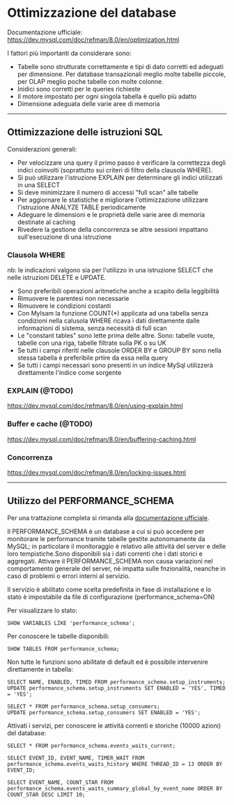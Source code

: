 # Ottimizzazione del database
  Documentazione ufficiale: 
  https://dev.mysql.com/doc/refman/8.0/en/optimization.html

  I fattori più importanti da considerare sono:
  - Tabelle sono strutturate correttamente e tipi di dato corretti ed adeguati per dimensione. Per database transazionali meglio molte tabelle piccole, per OLAP meglio poche tabelle con molte colonne.
  - Inidici sono corretti per le queries richieste
  - Il motore impostato per ogni singola tabella è quello più adatto
  - Dimensione adeguata delle varie aree di memoria

-----------------------------------
## Ottimizzazione delle istruzioni SQL
  Considerazioni generali:
  - Per velocizzare una query il primo passo è verificare la correttezza degli indici coinvolti (soprattutto sui criteri di filtro della clausola WHERE).
  - Si può utilizzare l'istruzione EXPLAIN per determinare gli indici utilizzati in una SELECT
  - Si deve minimizzare il numero di accessi "full scan" alle tabelle
  - Per aggiornare le statistiche e migliorare l'ottimizzazione utilizzare l'istruzione ANALYZE TABLE periodicamente
  - Adeguare le dimensioni e le proprietà delle varie aree di memoria destinate al caching
  - Rivedere la gestione della concorrenza se altre sessioni impattano sull'esecuzione di una istruzione
   
### Clausola WHERE
  nb: le indicazioni valgono sia per l'utilizzo in una istruzione SELECT che nelle istruzioni DELETE e UPDATE.
  - Sono preferibili operazioni aritmetiche anche a scapito della leggibilità
  - Rimuovere le parentesi non necessarie
  - Rimuovere le condizioni costanti
  - Con MyIsam la funzione COUNT(*) applicata ad una tabella senza condizioni nella calusola WHERE ricava i dati direttamente dalle informazioni di sistema, senza necessità di full scan
  - Le "constant tables" sono lette prima delle altre. Sono: tabelle vuote, tabelle con una riga, tabelle filtrate sulla PK o su UK
  - Se tutti i campi riferiti nelle clausole ORDER BY e GROUP BY sono nella stessa tabella è preferibile prtire da essa nella query
  - Se tutti i campi necessari sono presenti in un indice MySql utilizzerà direttamente l'indice come sorgente

### EXPLAIN (@TODO)
  https://dev.mysql.com/doc/refman/8.0/en/using-explain.html

### Buffer e cache (@TODO)
  https://dev.mysql.com/doc/refman/8.0/en/buffering-caching.html

### Concorrenza
  https://dev.mysql.com/doc/refman/8.0/en/locking-issues.html


-----------------------------------
## Utilizzo del PERFORMANCE_SCHEMA

Per una trattazione completa si rimanda alla [documentazione ufficiale](https://dev.mysql.com/doc/refman/8.0/en/performance-schema.html).

Il PERFORMANCE_SCHEMA è un database a cui si può accedere per monitorare le performance tramite tabelle gestite autonomamente da MySQL; in particolare il monitoraggio è relativo alle attività del server e delle loro tempistiche.Sono disponibili sia i dati correnti che i dati storici e aggregati.
Attivare il PERFORMANCE_SCHEMA non causa variazioni nel comportamento generale del server, nè impatta sulle fnzionalità, neanche in caso di problemi o errori interni al servizio.

Il servizio è abilitato come scelta predefinita in fase di installazione e lo stato è impostabile da file di configurazione (performance_schema=ON)

Per visualizzare lo stato:

    SHOW VARIABLES LIKE 'performance_schema';


Per conoscere le tabelle disponibili:

    SHOW TABLES FROM performance_schema;

    
Non tutte le funzioni sono abilitate di default ed è possibile intervenire direttamente in tabella:

    SELECT NAME, ENABLED, TIMED FROM performance_schema.setup_instruments;
    UPDATE performance_schema.setup_instruments SET ENABLED = 'YES', TIMED = 'YES';

    SELECT * FROM performance_schema.setup_consumers;
    UPDATE performance_schema.setup_consumers SET ENABLED = 'YES';


Attivati i servizi, per conoscere le attività correnti e storiche (10000 azioni) del database:

    SELECT * FROM performance_schema.events_waits_current;
    
    SELECT EVENT_ID, EVENT_NAME, TIMER_WAIT FROM performance_schema.events_waits_history WHERE THREAD_ID = 13 ORDER BY EVENT_ID;

    SELECT EVENT_NAME, COUNT_STAR FROM performance_schema.events_waits_summary_global_by_event_name ORDER BY COUNT_STAR DESC LIMIT 10;



